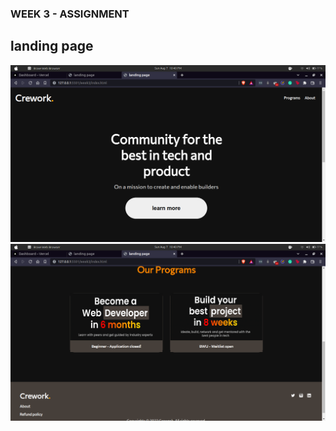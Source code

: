 ### WEEK 3 - ASSIGNMENT

## landing page

![result](/week3/results/Screenshot%20from%202022-08-07%2022-40-10.png)
![result](/week3/results/Screenshot%20from%202022-08-07%2022-40-20.png)
